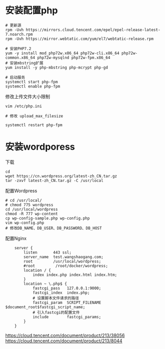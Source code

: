 # 安装配置php
```shell
# 更新源
rpm -Uvh https://mirrors.cloud.tencent.com/epel/epel-release-latest-7.noarch.rpm
rpm -Uvh https://mirror.webtatic.com/yum/el7/webtatic-release.rpm

# 安装PHP7.2
yum -y install mod_php72w.x86_64 php72w-cli.x86_64 php72w-common.x86_64 php72w-mysqlnd php72w-fpm.x86_64
# 安装mbstring扩展
yum install -y php-mbstring php-mcrypt php-gd

# 启动服务
systemctl start php-fpm
systemctl enable php-fpm
```

修改上传文件大小限制
```shell
vim /etc/php.ini

# 修改 upload_max_filesize

systemctl restart php-fpm
```







# 安装wordporess

下载
```shell
cd
wget https://cn.wordpress.org/latest-zh_CN.tar.gz
tar -zxvf latest-zh_CN.tar.gz -C /usr/local
```

配置Wordpress
```shell
# cd /usr/local/
# chmod 775 wordpress
cd /usr/local/wordpress
chmod -R 777 wp-content
cp wp-config-sample.php wp-config.php
vim wp-config.php
# 修改DB_NAME、DB_USER、DB_PASSWORD、DB_HOST
```

配置Nginx
```shell
    server {
        listen       443 ssl;
        server_name  test.wangshaogang.com;
        root         /usr/local/wordpress;
        #root         /root/docker/wordpress;
        location / {
            index index.php index.html index.htm;
        }
        location ~ \.php$ {
            fastcgi_pass   127.0.0.1:9000;
            fastcgi_index  index.php;
            # 设置脚本文件请求的路径
            fastcgi_param  SCRIPT_FILENAME  $document_root$fastcgi_script_name;
            # 引入fastcgi的配置文件
            include        fastcgi_params;
        }
    }
```


https://cloud.tencent.com/document/product/213/38056
https://cloud.tencent.com/document/product/213/8044